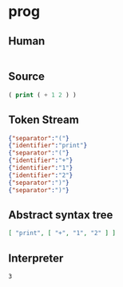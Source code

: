 # prog
## Human
```

```
## Source
```lisp
( print ( + 1 2 ) ) 
```
## Token Stream
```json
{"separator":"("}
{"identifier":"print"}
{"separator":"("}
{"identifier":"+"}
{"identifier":"1"}
{"identifier":"2"}
{"separator":")"}
{"separator":")"}
```
## Abstract syntax tree
```json
[ "print", [ "+", "1", "2" ] ]
```
## Interpreter
```bash
3
```